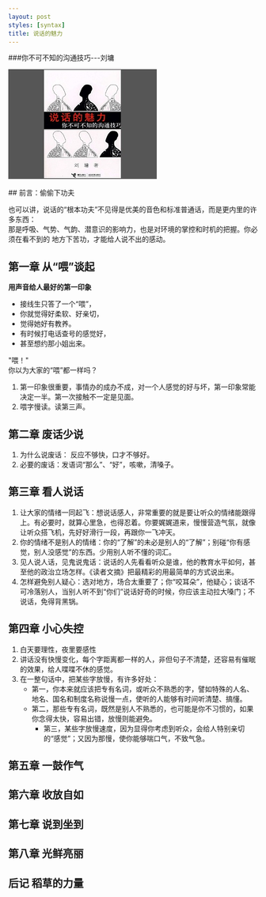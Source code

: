 ```yaml
---
layout: post
styles: [syntax]
title: 说话的魅力
---
```


###你不可不知的沟通技巧---刘墉
<script type="text/javascript" src="/static/js/slimbox2.js"></script>
<link rel="stylesheet" href="/static/css/slimbox2.css" type="text/css" media="screen" />
<p>
	<a href="/static/images/book/shuohuafengmian.jpg" rel="lightbox" title="Beautiful, isn't it?">
	<img src="/static/images/book/shuohuafengmian1.jpg"/></a>
</p>
## 前言：偷偷下功夫

也可以讲，说话的“根本功夫”不见得是优美的音色和标准普通话，而是更内里的许多东西：    
那是呼吸、气势、气韵、潜意识的影响力，也是对环境的掌控和时机的把握。你必须在看不到的
地方下苦功，才能给人说不出的感动。

## 第一章 从“喂”谈起

**用声音给人最好的第一印象** 
 
- 接线生只答了一个“喂”，
- 你就觉得好柔软、好亲切，
- 觉得她好有教养。
- 有时候打电话查号的感觉好，
- 甚至想约那小姐出来。

"喂！"   
你以为大家的“喂”都一样吗？

1. 第一印象很重要，事情办的成办不成，对一个人感觉的好与坏，第一印象常能决定一半。第一次接触不一定是见面。
1. 喂字慢读。读第三声。
  
## 第二章 废话少说

1. 为什么说废话：  反应不够快，口才不够好。
1. 必要的废话：发语词“那么”、“好”，咳嗽，清嗓子。

## 第三章 看人说话

1. 让大家的情绪一同起飞：想说话感人，非常重要的就是要让听众的情绪能跟得上。有必要时，就算心里急，也得忍着。你要娓娓道来，慢慢营造气氛，就像让听众搭飞机，先好好滑行一段，再跟你一飞冲天。
1. 你的情绪不是别人的情绪：你的“了解”的未必是别人的“了解”；别碰“你有感觉，别人没感觉”的东西。少用别人听不懂的词汇。
1. 见人说人话，见鬼说鬼话：说话的人先看看听众是谁，他的教育水平如何，甚至他的政治立场怎样。《读者文摘》把最精彩的用最简单的方式说出来。
1. 怎样避免别人疑心：选对地方，场合太重要了；你“咬耳朵”，他疑心；谈话不可冷落别人，当别人听不到“你们”说话好奇的时候，你应该主动拉大嗓门；不说话，免得背黑锅。

## 第四章 小心失控

1. 白天要理性，夜里要感性
1. 讲话没有快慢变化，每个字距离都一样的人，非但句子不清楚，还容易有催眠的效果，给人喋喋不休的感觉。
1. 在一整句话中，把某些字放慢，有许多好处：
    - 第一，你本来就应该把专有名词，或听众不熟悉的字，譬如特殊的人名、地名、国名和制度名称说慢一点，使听的人能够有时间听清楚、搞懂。
    - 第二，那些专有名词，既然是别人不熟悉的，也可能是你不习惯的，如果你念得太快，容易出错，放慢则能避免。
	  - 第三，某些字放慢速度，因为显得你考虑到听众，会给人特别亲切的“感觉”；又因为那慢，使你能够喘口气，不致气急。

## 第五章 一鼓作气


## 第六章 收放自如


## 第七章 说到坐到



## 第八章 光鲜亮丽


## 后记   稻草的力量

